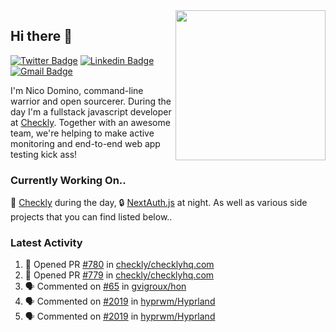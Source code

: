 <img align="right" src="https://user-images.githubusercontent.com/7415984/172472491-91b16eac-fa22-4ecf-92df-d687139fd1f9.gif" width="240" />

## Hi there 👋

[![Twitter Badge](https://img.shields.io/badge/-@ndom91-1ca0f1?style=flat-square&labelColor=1ca0f1&logo=twitter&logoColor=white&link=https://twitter.com/ndom91)](https://twitter.com/ndom91) [![Linkedin Badge](https://img.shields.io/badge/-ndom91-blue?style=flat-square&logo=Linkedin&logoColor=white&link=https://www.linkedin.com/in/ndom91/)](https://www.linkedin.com/in/ndom91/) [![Gmail Badge](https://img.shields.io/badge/-yo@ndo.dev-c14438?style=flat-square&logo=mail.ru&logoColor=white&link=mailto:yo@ndo.dev)](mailto:yo@ndo.dev)

I'm Nico Domino, command-line warrior and open sourcerer. During the day I'm a fullstack javascript developer at [Checkly](https://checklyhq.com). Together with an awesome team, we're helping to make active monitoring and end-to-end web app testing kick ass!

### Currently Working On..

🦝 [Checkly](https://checklyhq.com) during the day, 🔒 [NextAuth.js](https://github.com/nextauthjs/next-auth) at night. As well as various side projects that you can find listed below..

<!--START_SECTION_PROFILE_VIEWS:readme-info-->
<!--END_SECTION_PROFILE_VIEWS:readme-info-->

<!--START_SECTION_DAILY_COMMIT:readme-info-->
<!--END_SECTION_DAILY_COMMIT:readme-info-->

<!--START_SECTION_WEEKLY_COMMIT:readme-info-->
<!--END_SECTION_WEEKLY_COMMIT:readme-info-->

### Latest Activity

<!--START_SECTION:activity-->
1. 💪 Opened PR [#780](https://github.com/checkly/checklyhq.com/pull/780) in [checkly/checklyhq.com](https://github.com/checkly/checklyhq.com)
2. 💪 Opened PR [#779](https://github.com/checkly/checklyhq.com/pull/779) in [checkly/checklyhq.com](https://github.com/checkly/checklyhq.com)
3. 🗣 Commented on [#65](https://github.com/gvigroux/hon/issues/65) in [gvigroux/hon](https://github.com/gvigroux/hon)
4. 🗣 Commented on [#2019](https://github.com/hyprwm/Hyprland/issues/2019) in [hyprwm/Hyprland](https://github.com/hyprwm/Hyprland)
5. 🗣 Commented on [#2019](https://github.com/hyprwm/Hyprland/issues/2019) in [hyprwm/Hyprland](https://github.com/hyprwm/Hyprland)
<!--END_SECTION:activity-->
